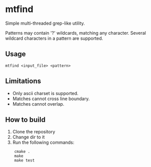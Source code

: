 # mtfind
Simple multi-threaded grep-like utility.

Patterns may contain '?' wildcards, matching any character. Several wildcard characters in a pattern are supported.

## Usage

`mtfind <input_file> <pattern>`

## Limitations
  * Only ascii charset is supported. 
  * Matches cannot cross line boundary.
  * Matches cannot overlap.

## How to build
  1. Clone the repository
  2. Change dir to it
  3. Run the following commands:
```
    cmake .
    make
    make test
```
